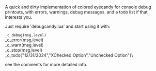 A quick and dirty implementation of colored eyecandy for console debug printouts, with errors, warnings, debug messages, and a todo list if that interests you.

Just require 'debugcandy.lua' and start using it with: 

`_c_debug(msg,level)`\
_c_error(msg,level)\
_c_warn(msg,level)\
_c_stop(msg,level)\
_c_todo{"12/31/2024","XChecked Option","Unchecked Option"}\

see the comments for more detailed info.
